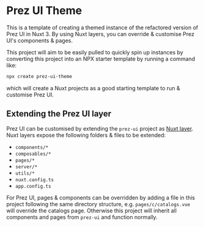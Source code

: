 # Prez UI Theme
This is a template of creating a themed instance of the refactored version of Prez UI in Nuxt 3. By using Nuxt layers, you can override & customise Prez UI's components & pages.

This project will aim to be easily pulled to quickly spin up instances by converting this project into an NPX starter template by running a command like:

```bash
npx create prez-ui-theme
```

which will create a Nuxt projects as a good starting template to run & customise Prez UI.

## Extending the Prez UI layer
Prez UI can be customised by extending the `prez-ui` project as [Nuxt layer](https://nuxt.com/docs/getting-started/layers). Nuxt layers expose the following folders & files to be extended:

- `components/*`
- `composables/*`
- `pages/*`
- `server/*`
- `utils/*`
- `nuxt.config.ts`
- `app.config.ts`

For Prez UI, pages & components can be overridden by adding a file in this project following the same directory structure, e.g. `pages/c/catalogs.vue` will override the catalogs page. Otherwise this project will inherit all components and pages from `prez-ui` and function normally.